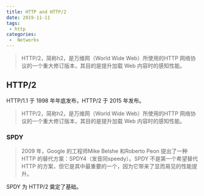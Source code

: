 ```yaml
---
title: HTTP and HTTP/2
date: 2019-11-11
tags:
 - http
categories:
 -  Networks
---
```


> HTTP/2，简称h2，是万维网（World Wide Web）所使用的HTTP 网络协议的一个重大修订版本，其目的是提升加载 Web 内容时的感知性能。

<!-- more -->

## HTTP/2

HTTP/1.1 于 1998 年年底发布，HTTP/2 于 2015 年发布。

> HTTP/2，简称h2，是万维网（World Wide Web）所使用的HTTP 网络协议的一个重大修订版本，其目的是提升加载 Web 内容时的感知性能。

### SPDY

> 2009 年，Google 的工程师Mike Belshe 和Roberto Peon 提出了一种HTTP 的替代方案：SPDY4（发音同speedy）。SPDY 不是第一个希望替代HTTP 的方案，但它是其中最重要的一个，因为它带来了显而易见的性能提升。

SPDY 为 HTTP/2 奠定了基础。


